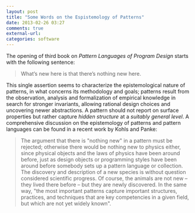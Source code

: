 ```yaml
---
layout: post
title: "Some Words on the Espistemology of Patterns"
date: 2013-02-26 03:27
comments: true
external-url:
categories: software
---
```


The opening of third book on *Pattern Languages of Program Design* starts with the following sentence:

 > What’s new here is that there’s nothing new here.

This single assertion seems to characterize the epistemological nature of patterns, in what concerns its methodology and goals; patterns result from the observation, analysis and formalization of empirical knowledge in search for stronger invariants, allowing rational design choices and uncovering newer abstractions. A pattern should not report on surface properties but rather capture *hidden structure* at a *suitably general level*. A comprehensive discussion on the epistemology of patterns and pattern languages can be found in a recent work by Kohls and Panke:

  > The argument that there is "nothing new" in a pattern must be rejected; otherwise there would be nothing new to physics either, since physical objects and the laws of physics have been around before, just as design objects or programming styles have been around before somebody sets up a pattern language or collection. The discovery and description of a new species is without question considered scientific progress. Of course, the animals are not new – they lived there before – but they are newly discovered. In the same way, "the most important patterns capture important structures, practices, and techniques that are key competencies in a given field, but which are not yet widely known".
